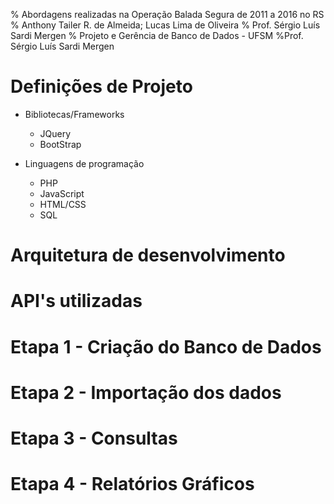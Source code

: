 % Abordagens realizadas na Operação Balada Segura de 2011 a 2016 no RS
% Anthony Tailer R. de Almeida; Lucas Lima de Oliveira
% Prof. Sérgio Luís Sardi Mergen
% Projeto e Gerência de Banco de Dados - UFSM
%Prof. Sérgio Luís Sardi Mergen

# Definições de Projeto
  * Bibliotecas/Frameworks
    - JQuery
    - BootStrap

  * Linguagens de programação
    - PHP
    - JavaScript
    - HTML/CSS
    - SQL

# Arquitetura de desenvolvimento

# API's utilizadas

# Etapa 1 - Criação do Banco de Dados

# Etapa 2 - Importação dos dados

# Etapa 3 - Consultas

# Etapa 4 - Relatórios Gráficos
